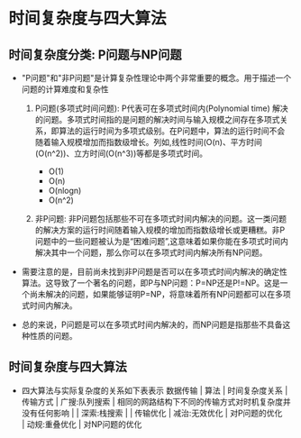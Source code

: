 # 时间复杂度与四大算法

## 时间复杂度分类: P问题与NP问题
- "P问题"和"非P问题"是计算复杂性理论中两个非常重要的概念。用于描述一个问题的计算难度和复杂性
    1. P问题(多项式时间问题): P代表可在多项式时间内(Polynomial time) 解决的问题。多项式时间指的是问题的解决时间与输入规模之间存在多项式关系，即算法的运行时间为多项式级别。在P问题中，算法的运行时间不会随着输入规模增加而指数级增长。列如,线性时间(O(n)、平方时间(O(n^2))、立方时间(O(n^3))等都是多项式时间。
        - O(1)
        - O(n)
        - O(nlogn)
        - O(n^2) 

    2. 非P问题: 非P问题包括那些不可在多项式时间内解决的问题。这一类问题的解决方案的运行时间随着输入规模的增加而指数级增长或更糟糕。非P问题中的一些问题被认为是“困难问题”,这意味着如果你能在多项式时间内解决其中一个问题，那么你可以在多项式时间内解决所有NP问题。

- 需要注意的是，目前尚未找到非P问题是否可以在多项式时间内解决的确定性算法。这导致了一个著名的问题，即P与NP问题：P=NP还是P!=NP。这是一个尚未解决的问题，如果能够证明P=NP，将意味着所有NP问题都可以在多项式时间内解决。
- 总的来说，P问题是可以在多项式时间内解决的，而NP问题是指那些不具备这种性质的问题。

## 时间复杂度与四大算法
- 四大算法与实际复杂度的关系如下表表示
    数据传输  | 算法          | 时间复杂度关系 |
    传输方式  | 广搜:队列搜索  | 相同的网路结构下不同的传输方式对时机复杂度并没有任何影响 |
              | 深索:栈搜索   |               |
    传输优化  | 减治:无效优化   |  对P问题的优化   
             |  动规:重叠优化   | 对NP问题的优化
